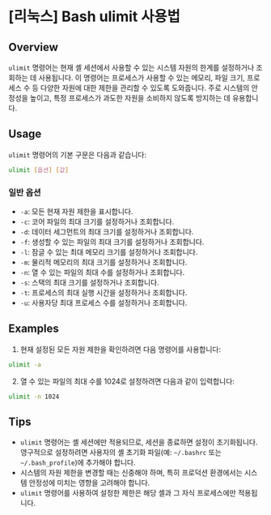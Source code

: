 # [리눅스] Bash ulimit 사용법

## Overview
`ulimit` 명령어는 현재 셸 세션에서 사용할 수 있는 시스템 자원의 한계를 설정하거나 조회하는 데 사용됩니다. 이 명령어는 프로세스가 사용할 수 있는 메모리, 파일 크기, 프로세스 수 등 다양한 자원에 대한 제한을 관리할 수 있도록 도와줍니다. 주로 시스템의 안정성을 높이고, 특정 프로세스가 과도한 자원을 소비하지 않도록 방지하는 데 유용합니다.

## Usage
`ulimit` 명령어의 기본 구문은 다음과 같습니다:

```bash
ulimit [옵션] [값]
```

### 일반 옵션
- `-a`: 모든 현재 자원 제한을 표시합니다.
- `-c`: 코어 파일의 최대 크기를 설정하거나 조회합니다.
- `-d`: 데이터 세그먼트의 최대 크기를 설정하거나 조회합니다.
- `-f`: 생성할 수 있는 파일의 최대 크기를 설정하거나 조회합니다.
- `-l`: 잠글 수 있는 최대 메모리 크기를 설정하거나 조회합니다.
- `-m`: 물리적 메모리의 최대 크기를 설정하거나 조회합니다.
- `-n`: 열 수 있는 파일의 최대 수를 설정하거나 조회합니다.
- `-s`: 스택의 최대 크기를 설정하거나 조회합니다.
- `-t`: 프로세스의 최대 실행 시간을 설정하거나 조회합니다.
- `-u`: 사용자당 최대 프로세스 수를 설정하거나 조회합니다.

## Examples
1. 현재 설정된 모든 자원 제한을 확인하려면 다음 명령어를 사용합니다:

```bash
ulimit -a
```

2. 열 수 있는 파일의 최대 수를 1024로 설정하려면 다음과 같이 입력합니다:

```bash
ulimit -n 1024
```

## Tips
- `ulimit` 명령어는 셸 세션에만 적용되므로, 세션을 종료하면 설정이 초기화됩니다. 영구적으로 설정하려면 사용자의 셸 초기화 파일(예: `~/.bashrc` 또는 `~/.bash_profile`)에 추가해야 합니다.
- 시스템의 자원 제한을 변경할 때는 신중해야 하며, 특히 프로덕션 환경에서는 시스템 안정성에 미치는 영향을 고려해야 합니다.
- `ulimit` 명령어를 사용하여 설정한 제한은 해당 셸과 그 자식 프로세스에만 적용됩니다.